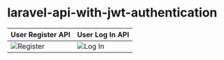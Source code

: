 # laravel-api-with-jwt-authentication

| User Register API | User Log In API |
|---|---|
| ![Register](https://github.com/mh-majumdar/laravel-api-with-jwt-authentication/assets/66936454/290bae9f-d4d9-4012-a4e1-98843877ed58) | ![Log In](https://github.com/mh-majumdar/laravel-api-with-jwt-authentication/assets/66936454/0d4236e1-b985-47f4-bb2c-af13cf7aef2e) |
